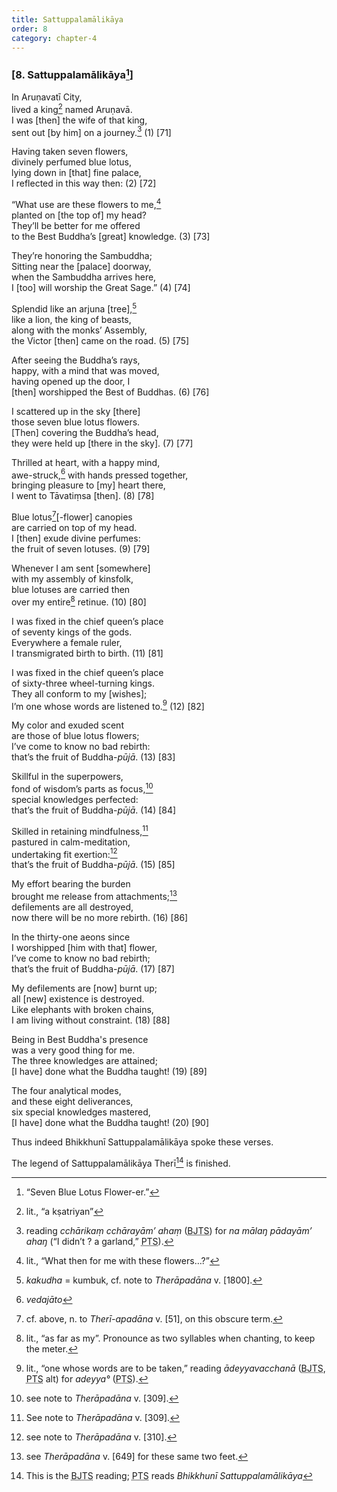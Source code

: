 ```yaml
---
title: Sattuppalamālikāya
order: 8
category: chapter-4
---
```


### \[8. Sattuppalamālikāya[^1]\]

In Aruṇavatī City,  
lived a king[^2] named Aruṇavā.  
I was \[then\] the wife of that king,  
sent out \[by him\] on a journey.[^3] (1) \[71\]

Having taken seven flowers,  
divinely perfumed blue lotus,  
lying down in \[that\] fine palace,  
I reflected in this way then: (2) \[72\]

“What use are these flowers to me,[^4]  
planted on \[the top of\] my head?  
They’ll be better for me offered  
to the Best Buddha’s \[great\] knowledge. (3) \[73\]

They’re honoring the Sambuddha;  
Sitting near the \[palace\] doorway,  
when the Sambuddha arrives here,  
I \[too\] will worship the Great Sage.” (4) \[74\]

Splendid like an arjuna \[tree\],[^5]  
like a lion, the king of beasts,  
along with the monks’ Assembly,  
the Victor \[then\] came on the road. (5) \[75\]

After seeing the Buddha’s rays,  
happy, with a mind that was moved,  
having opened up the door, I  
\[then\] worshipped the Best of Buddhas. (6) \[76\]

I scattered up in the sky \[there\]  
those seven blue lotus flowers.  
\[Then\] covering the Buddha’s head,  
they were held up \[there in the sky\]. (7) \[77\]

Thrilled at heart, with a happy mind,  
awe-struck,[^6] with hands pressed together,  
bringing pleasure to \[my\] heart there,  
I went to Tāvatiṃsa \[then\]. (8) \[78\]

Blue lotus[^7]\[-flower\] canopies  
are carried on top of my head.  
I \[then\] exude divine perfumes:  
the fruit of seven lotuses. (9) \[79\]

Whenever I am sent \[somewhere\]  
with my assembly of kinsfolk,  
blue lotuses are carried then  
over my entire[^8] retinue. (10) \[80\]

I was fixed in the chief queen’s place  
of seventy kings of the gods.  
Everywhere a female ruler,  
I transmigrated birth to birth. (11) \[81\]

I was fixed in the chief queen’s place  
of sixty-three wheel-turning kings.  
They all conform to my \[wishes\];  
I’m one whose words are listened to.[^9] (12) \[82\]

My color and exuded scent  
are those of blue lotus flowers;  
I’ve come to know no bad rebirth:  
that’s the fruit of Buddha-*pūjā*. (13) \[83\]

Skillful in the superpowers,  
fond of wisdom’s parts as focus,[^10]  
special knowledges perfected:  
that’s the fruit of Buddha-*pūjā*. (14) \[84\]

Skilled in retaining mindfulness,[^11]  
pastured in calm-meditation,  
undertaking fit exertion:[^12]  
that’s the fruit of Buddha-*pūjā*. (15) \[85\]

My effort bearing the burden  
brought me release from attachments;[^13]  
defilements are all destroyed,  
now there will be no more rebirth. (16) \[86\]

In the thirty-one aeons since  
I worshipped \[him with that\] flower,  
I’ve come to know no bad rebirth;  
that’s the fruit of Buddha-*pūjā*. (17) \[87\]

My defilements are \[now\] burnt up;  
all \[new\] existence is destroyed.  
Like elephants with broken chains,  
I am living without constraint. (18) \[88\]

Being in Best Buddha's presence  
was a very good thing for me.  
The three knowledges are attained;  
\[I have\] done what the Buddha taught! (19) \[89\]

The four analytical modes,  
and these eight deliverances,  
six special knowledges mastered,  
\[I have\] done what the Buddha taught! (20) \[90\]

Thus indeed Bhikkhunī Sattuppalamālikāya spoke these verses.

The legend of Sattuppalamālikāya Therī[^14] is finished.

[^1]: “Seven Blue Lotus Flower-er.”

[^2]: lit., “a kṣatriyan”

[^3]: reading *<span class="diacritics" data-state="on">c</span><span class="no-diacritics" data-state="off">ch</span>ārikaṃ <span class="diacritics" data-state="on">c</span><span class="no-diacritics" data-state="off">ch</span>ārayām’ ahaṃ* (<abbr title="Buddha Jayanthi Tripitaka Series">BJTS</abbr>) for *na mālaŋ pādayām’ ahaŋ* (“I didn’t ? a garland,” <abbr title="Pali Text Society">PTS</abbr>).

[^4]: lit., “What then for me with these flowers…?”

[^5]: *kakudha* = kumbuk, cf. note to *Therāpadāna* v. \[1800\].

[^6]: *vedajāto*

[^7]: cf. above, n. to *Therī-apadāna* v. \[51\], on this obscure term.

[^8]: lit., “as far as my”. Pronounce as two syllables when chanting, to keep the meter.

[^9]: lit., “one whose words are to be taken,” reading *ādeyyava<span class="diacritics" data-state="on">c</span><span class="no-diacritics" data-state="off">ch</span>anā* (<abbr title="Buddha Jayanthi Tripitaka Series">BJTS</abbr>, <abbr title="Pali Text Society">PTS</abbr> alt) for *adeyya°* (<abbr title="Pali Text Society">PTS</abbr>).

[^10]: see note to *Therāpadāna* v. \[309\].

[^11]: See note to *Therāpadāna* v. \[309\].

[^12]: see note to *Therāpadāna* v. \[310\].

[^13]: see *Therāpadāna* v. \[649\] for these same two feet.

[^14]: This is the <abbr title="Buddha Jayanthi Tripitaka Series">BJTS</abbr> reading; <abbr title="Pali Text Society">PTS</abbr> reads *Bhikkhunī Sattuppalamālikāya*
